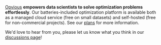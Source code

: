 [Opvious](https://www.opvious.io) __empowers data scientists to solve optimization problems effortlessly__. Our batteries-included optimization platform is available both as a managed cloud service (free on small datasets) and self-hosted (free for non-commercial projects). See our [plans](https://www.opvious.io/plans) for more information.

We'd love to hear from you, please let us know what you think in our [discussions page](https://github.com/orgs/opvious/discussions)!
